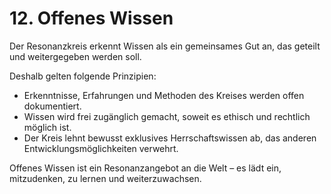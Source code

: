 # 12. Offenes Wissen

Der Resonanzkreis erkennt Wissen als ein gemeinsames Gut an, das geteilt und weitergegeben werden soll.

Deshalb gelten folgende Prinzipien:
- Erkenntnisse, Erfahrungen und Methoden des Kreises werden offen dokumentiert.
- Wissen wird frei zugänglich gemacht, soweit es ethisch und rechtlich möglich ist.
- Der Kreis lehnt bewusst exklusives Herrschaftswissen ab, das anderen Entwicklungsmöglichkeiten verwehrt.

Offenes Wissen ist ein Resonanzangebot an die Welt – es lädt ein, mitzudenken, zu lernen und weiterzuwachsen.
